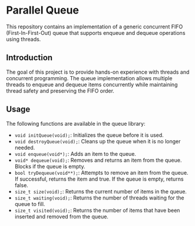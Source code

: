 # Parallel Queue
This repository contains an implementation of a generic concurrent FIFO (First-In-First-Out) queue that supports enqueue and dequeue operations using threads.

## Introduction
The goal of this project is to provide hands-on experience with threads and concurrent programming. The queue implementation allows multiple threads to enqueue and dequeue items concurrently while maintaining thread safety and preserving the FIFO order.

## Usage
The following functions are available in the queue library:

* ```void initQueue(void);```: Initializes the queue before it is used.
* ```void destroyQueue(void);```: Cleans up the queue when it is no longer needed.
* ```void enqueue(void*);```: Adds an item to the queue.
* ```void* dequeue(void);```: Removes and returns an item from the queue. Blocks if the queue is empty.
* ```bool tryDequeue(void**);```: Attempts to remove an item from the queue. If successful, returns the item and true. If the queue is empty, returns false.
* ```size_t size(void);```: Returns the current number of items in the queue.
* ```size_t waiting(void);```: Returns the number of threads waiting for the queue to fill.
* ```size_t visited(void);```: Returns the number of items that have been inserted and removed from the queue.
